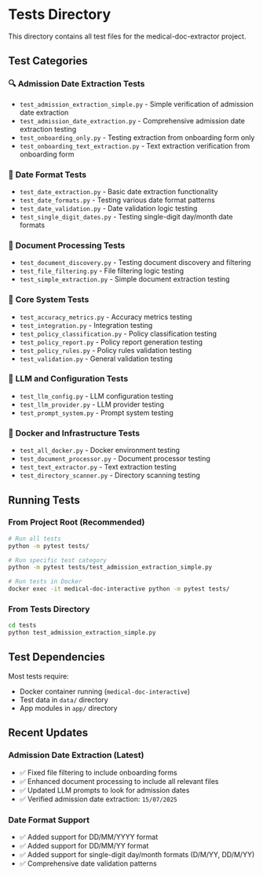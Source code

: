 # Tests Directory

This directory contains all test files for the medical-doc-extractor project.

## Test Categories

### 🔍 **Admission Date Extraction Tests**
- `test_admission_extraction_simple.py` - Simple verification of admission date extraction
- `test_admission_date_extraction.py` - Comprehensive admission date extraction testing
- `test_onboarding_only.py` - Testing extraction from onboarding form only
- `test_onboarding_text_extraction.py` - Text extraction verification from onboarding form

### 📅 **Date Format Tests**
- `test_date_extraction.py` - Basic date extraction functionality
- `test_date_formats.py` - Testing various date format patterns
- `test_date_validation.py` - Date validation logic testing
- `test_single_digit_dates.py` - Testing single-digit day/month date formats

### 📄 **Document Processing Tests**
- `test_document_discovery.py` - Testing document discovery and filtering
- `test_file_filtering.py` - File filtering logic testing
- `test_simple_extraction.py` - Simple document extraction testing

### 🧪 **Core System Tests**
- `test_accuracy_metrics.py` - Accuracy metrics testing
- `test_integration.py` - Integration testing
- `test_policy_classification.py` - Policy classification testing
- `test_policy_report.py` - Policy report generation testing
- `test_policy_rules.py` - Policy rules validation testing
- `test_validation.py` - General validation testing

### 🤖 **LLM and Configuration Tests**
- `test_llm_config.py` - LLM configuration testing
- `test_llm_provider.py` - LLM provider testing
- `test_prompt_system.py` - Prompt system testing

### 🐳 **Docker and Infrastructure Tests**
- `test_all_docker.py` - Docker environment testing
- `test_document_processor.py` - Document processor testing
- `test_text_extractor.py` - Text extraction testing
- `test_directory_scanner.py` - Directory scanning testing

## Running Tests

### From Project Root (Recommended)
```bash
# Run all tests
python -m pytest tests/

# Run specific test category
python -m pytest tests/test_admission_extraction_simple.py

# Run tests in Docker
docker exec -it medical-doc-interactive python -m pytest tests/
```

### From Tests Directory
```bash
cd tests
python test_admission_extraction_simple.py
```

## Test Dependencies

Most tests require:
- Docker container running (`medical-doc-interactive`)
- Test data in `data/` directory
- App modules in `app/` directory

## Recent Updates

### Admission Date Extraction (Latest)
- ✅ Fixed file filtering to include onboarding forms
- ✅ Enhanced document processing to include all relevant files
- ✅ Updated LLM prompts to look for admission dates
- ✅ Verified admission date extraction: `15/07/2025`

### Date Format Support
- ✅ Added support for DD/MM/YYYY format
- ✅ Added support for DD/MM/YY format  
- ✅ Added support for single-digit day/month formats (D/M/YY, DD/M/YY)
- ✅ Comprehensive date validation patterns 